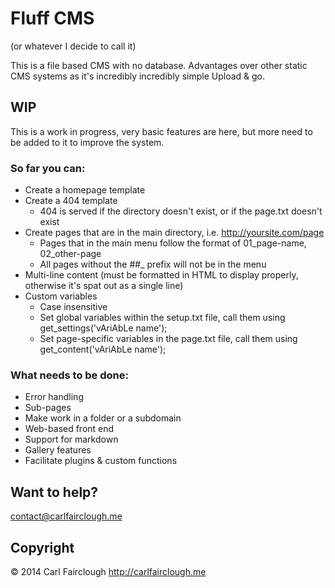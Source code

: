 # Fluff CMS
(or whatever I decide to call it)

This is a file based CMS with no database.
Advantages over other static CMS systems as it's incredibly incredibly simple
Upload & go.

## WIP

This is a work in progress, very basic features are here, but more need to be added to it to improve the system.

### So far you can:

* Create a homepage template
* Create a 404 template
	* 404 is served if the directory doesn't exist, or if the page.txt doesn't exist
* Create pages that are in the main directory, i.e. http://yoursite.com/page
	* Pages that in the main menu follow the format of 01_page-name, 02_other-page
	* All pages without the ##_ prefix will not be in the menu
* Multi-line content (must be formatted in HTML to display properly, otherwise it's spat out as a single line)
* Custom variables
	* Case insensitive
	* Set global variables within the setup.txt file, call them using get_settings('vAriAbLe name');
	* Set page-specific variables in the page.txt file, call them using get_content('vAriAbLe name');

### What needs to be done:

* Error handling
* Sub-pages
* Make work in a folder or a subdomain
* Web-based front end
* Support for markdown
* Gallery features
* Facilitate plugins & custom functions

## Want to help?
contact@carlfairclough.me

## Copyright

© 2014 Carl Fairclough
<http://carlfairclough.me>
